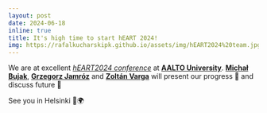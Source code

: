 ```yaml
---
layout: post
date: 2024-06-18
inline: true
title: It's high time to start hEART 2024!
img: https://rafalkucharskipk.github.io/assets/img/hEART2024%20team.jpg
---
```


We are at excellent [_hEART2024 conference_](https://heart2024.aalto.fi/) at [**AALTO University**](https://www.aalto.fi/en). [**Michał Bujak**](https://www.linkedin.com/in/michal-bujak-836602182/), [**Grzegorz Jamróz**](https://www.linkedin.com/in/grzegorzjamroz/) and [**Zoltán Varga**](https://www.linkedin.com/in/zolt%C3%A1n-gy%C3%B6rgy-varga-832aa01b0/) will present our progress 🎤 and discuss future 🔎 

See you in Helsinki 🚀🌍
